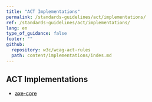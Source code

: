 ```yaml
---
title: "ACT Implementations"
permalink: /standards-guidelines/act/implementations/
ref: /standards-guidelines/act/implementations/
lang: en
type_of_guidance: false
footer: ""
github:
  repository: w3c/wcag-act-rules
  path: content/implementations/indes.md
---
```


## ACT Implementations

- [axe-core](/standards-guidelines/act/implementations/axe-core/)
